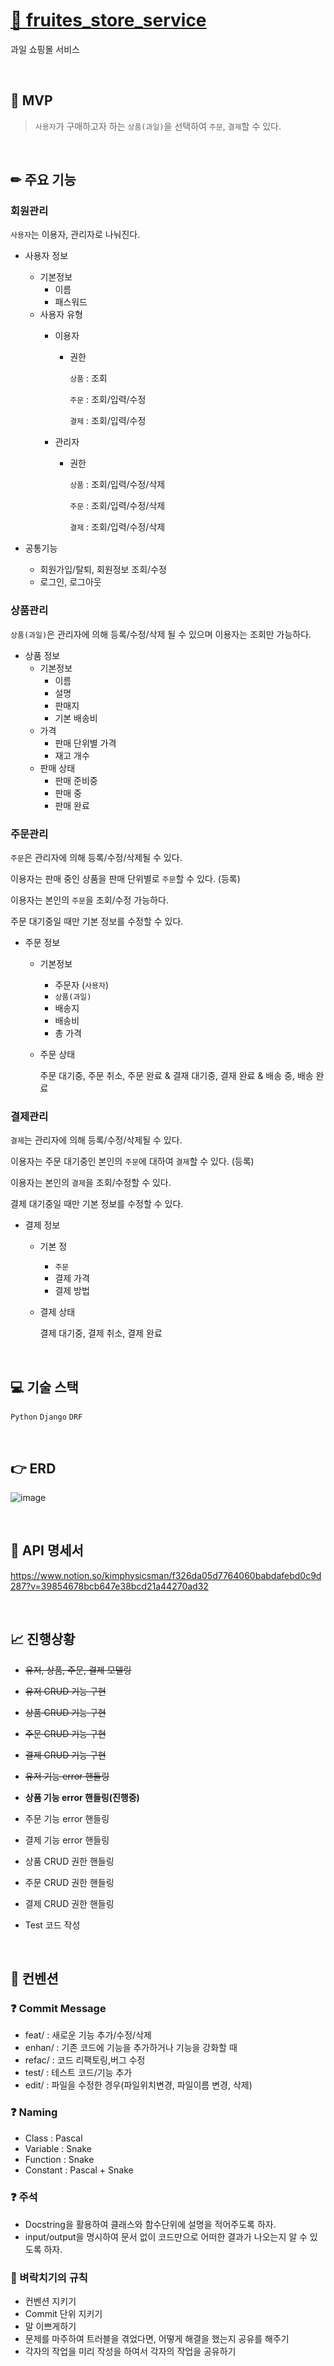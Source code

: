# [🍊 fruites_store_service]((https://www.notion.so/kimphysicsman/694ed2006cc44f2f8532339d04d315b3?showMoveTo=true&saveParent=true))
과일 쇼핑몰 서비스

<br />

## 🔑 MVP

> `사용자`가 구매하고자 하는 `상품(과일)`을 선택하여 `주문`, `결제`할 수 있다.

<br />

## ✏ 주요 기능

### 회원관리

`사용자`는 이용자, 관리자로 나눠진다.

- 사용자 정보
    - 기본정보
        - 이름
        - 패스워드
    - 사용자 유형
        - 이용자
            - 권한
                
                `상품` : 조회
                
                `주문` : 조회/입력/수정
                
                `결제` : 조회/입력/수정
                
        - 관리자
            - 권한
                
                `상품` : 조회/입력/수정/삭제
                
                `주문` : 조회/입력/수정/삭제
                
                `결제` : 조회/입력/수정/삭제
                
- 공통기능
    - 회원가입/탈퇴, 회원정보 조회/수정
    - 로그인, 로그아웃

### 상품관리

`상품(과일)`은 관리자에 의해 등록/수정/삭제 될 수 있으며 이용자는 조회만 가능하다.

- 상품 정보
    - 기본정보
        - 이름
        - 설명
        - 판매지
        - 기본 배송비
    - 가격
        - 판매 단위별 가격
        - 재고 개수
    - 판매 상태
        - 판매 준비중
        - 판매 중
        - 판매 완료

### 주문관리

`주문`은 관리자에 의해 등록/수정/삭제될 수 있다. 

이용자는 판매 중인 상품을 판매 단위별로 `주문`할 수 있다. (등록)

이용자는 본인의 `주문`을 조회/수정 가능하다.

주문 대기중일 때만 기본 정보를 수정할 수 있다.

- 주문 정보
    - 기본정보
        - 주문자 (`사용자`)
        - `상품(과일)`
        - 배송지
        - 배송비
        - 총 가격
    - 주문 상태
        
        주문 대기중, 주문 취소, 주문 완료 & 결재 대기중,  결재 완료 & 배송 중, 배송 완료
        

### 결제관리

`결제`는 관리자에 의해 등록/수정/삭제될 수 있다. 

이용자는 주문 대기중인 본인의 `주문`에 대하여 `결제`할 수 있다. (등록)

이용자는 본인의 `결제`을 조회/수정할 수 있다.

결제 대기중일 때만 기본 정보를 수정할 수 있다.

- 결제 정보
    - 기본 정
        - `주문`
        - 결제 가격
        - 결제 방법
    - 결제 상태
        
        결제 대기중, 결제 취소, 결제 완료

<br />

## 💻 기술 스택

`Python` `Django` `DRF`

<br />

## 👉 ERD
![image](https://user-images.githubusercontent.com/68724828/190190699-68ae4fe3-29ca-4890-864d-dc80febe06d5.png)

<br />

## 🙏 API 명세서
https://www.notion.so/kimphysicsman/f326da05d7764060babdafebd0c9d287?v=39854678bcb647e38bcd21a44270ad32

<br />

## 📈 진행상황

- ~~유저, 상품, 주문, 결제 모델링~~
- ~~유저 CRUD 기능 구현~~
- ~~상품 CRUD 기능 구현~~
- ~~주문 CRUD 기능 구현~~
- ~~결제 CRUD 기능 구현~~
- ~~유저 기능 error 핸들링~~

- **상품 기능 error 핸들링(진행중)**
- 주문 기능 error 핸들링
- 결제 기능 error 핸들링

- 상품 CRUD 권한 핸들링
- 주문 CRUD 권한 핸들링
- 결제 CRUD 권한 핸들링

- Test 코드 작성

<br />

## 📌 컨벤션

### ❓ Commit Message

- feat/ : 새로운 기능 추가/수정/삭제
- enhan/ : 기존 코드에 기능을 추가하거나 기능을 강화할 때
- refac/ : 코드 리팩토링,버그 수정
- test/ : 테스트 코드/기능 추가
- edit/ : 파일을 수정한 경우(파일위치변경, 파일이름 변경, 삭제)

### ❓ Naming

- Class : Pascal
- Variable : Snake
- Function : Snake
- Constant : Pascal + Snake

### ❓ 주석

- Docstring을 활용하여 클래스와 함수단위에 설명을 적어주도록 하자.
- input/output을 명시하여 문서 없이 코드만으로 어떠한 결과가 나오는지 알 수 있도록 하자.

### 🚷 벼락치기의 규칙

- 컨벤션 지키기
- Commit 단위 지키기
- 말 이쁘게하기
- 문제를 마주하여 트러블을 겪었다면, 어떻게 해결을 했는지 공유를 해주기
- 각자의 작업을 미리 작성을 하여서 각자의 작업을 공유하기

<br />

